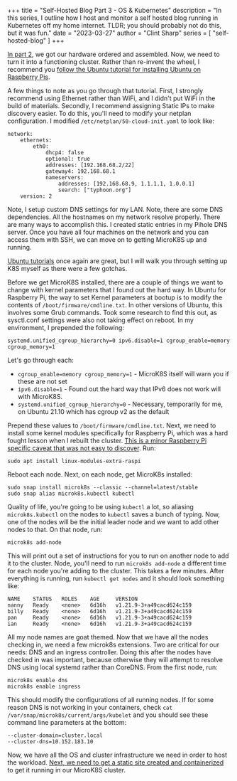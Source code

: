 +++
title = "Self-Hosted Blog Part 3 - OS & Kubernetes"
description = "In this series, I outline how I host and monitor a self hosted blog running in Kubernetes off my home internet. TLDR; you should probably not do this, but it was fun."
date = "2023-03-27"
author = "Clint Sharp"
series = [ "self-hosted-blog" ]
+++

[In part 2](../1), we got our hardware ordered and assembled. Now, we need to turn it into a functioning cluster. Rather than re-invent the wheel, I recommend you [follow the Ubuntu tutorial for installing Ubuntu on Raspberry Pis](https://ubuntu.com/tutorials/how-to-install-ubuntu-on-your-raspberry-pi#1-overview).

A few things to note as you go through that tutorial. First, I strongly recommend using Ethernet rather than WiFi, and I didn't put WiFi in the build of materials. Secondly, I recommend assigning Static IPs to make discovery easier. To do this, you'll need to modify your netplan configuration. I modified `/etc/netplan/50-cloud-init.yaml` to look like:

```
network:
    ethernets:
        eth0:
            dhcp4: false
            optional: true
            addresses: [192.168.68.2/22]
            gateway4: 192.168.68.1
            nameservers:
                addresses: [192.168.68.9, 1.1.1.1, 1.0.0.1]
                search: ["typhoon.org"]
    version: 2
```

Note, I setup custom DNS settings for my LAN. Note, there are some DNS dependencies. All the hostnames on my network resolve properly. There are many ways to accomplish this. I created static entries in my Pihole DNS server. Once you have all four machines on the network and you can access them with SSH, we can move on to getting MicroK8S up and running.

[Ubuntu tutorials](https://ubuntu.com/tutorials/install-a-local-kubernetes-with-microk8s#1-overview) once again are great, but I will walk you through setting up K8S myself as there were a few gotchas. 

Before we get MicroK8S installed, there are a couple of things we want to change with kernel parameters that I found out the hard way. In Ubuntu for Raspberry Pi, the way to set Kernel parameters at bootup is to modify the contents of `/boot/firmware/cmdline.txt`. In other versions of Ubuntu, this involves some Grub commands. Took some research to find this out, as sysctl.conf settings were also not taking effect on reboot. In my environment, I prepended the following:

```
systemd.unified_cgroup_hierarchy=0 ipv6.disable=1 cgroup_enable=memory cgroup_memory=1
```

Let's go through each:

* `cgroup_enable=memory cgroup_memory=1` - MicroK8S itself will warn you if these are not set
* `ipv6.disable=1` - Found out the hard way that IPv6 does not work will with MicroK8S.
* `systemd.unified_cgroup_hierarchy=0` - Necessary, temporarily for me, on Ubuntu 21.10 which has cgroup v2 as the default

Prepend these values to `/boot/firmware/cmdline.txt`. Next, we need to install some kernel modules specifically for Raspberry Pi, which was a hard fought lesson when I rebuilt the cluster. [This is a minor Raspberry Pi specific caveat that was not easy to discover](https://microk8s.io/docs/install-raspberry-pi). Run:

```shell
sudo apt install linux-modules-extra-raspi
```

Reboot each node. Next, on each node, get MicroK8s installed:

```shell
sudo snap install microk8s --classic --channel=latest/stable
sudo snap alias microk8s.kubectl kubectl
```

Quality of life, you're going to be using `kubectl` a lot, so aliasing `microk8s.kubectl` on the nodes to `kubectl` saves a bunch of typing. Now, one of the nodes will be the initial leader node and we want to add other nodes to that. On that node, run:

```shell
microk8s add-node
```

This will print out a set of instructions for you to run on another node to add it to the cluster. Node, you'll need to run `microk8s add-node` a different time for each node you're adding to the cluster. This takes a few minutes. After everything is running, run `kubectl get nodes` and it should look something like:

```shell
NAME    STATUS   ROLES    AGE     VERSION
nanny   Ready    <none>   6d16h   v1.21.9-3+a49cacd624c159
billy   Ready    <none>   6d16h   v1.21.9-3+a49cacd624c159
pan     Ready    <none>   6d16h   v1.21.9-3+a49cacd624c159
ian     Ready    <none>   6d16h   v1.21.9-3+a49cacd624c159
```

All my node names are goat themed. Now that we have all the nodes checking in, we need a few microk8s extensions. Two are critical for our needs: DNS and an ingress controller. Doing this after the nodes have checked in was important, because otherwise they will attempt to resolve DNS using local systemd rather than CoreDNS. From the first node, run:

```shell
microk8s enable dns
microk8s enable ingress
```

This should modify the configurations of all running nodes. If for some reason DNS is not working in your containers, check `cat /var/snap/microk8s/current/args/kubelet` and you should see these command line parameters at the bottom:

```
--cluster-domain=cluster.local
--cluster-dns=10.152.183.10
```

Now, we have all the OS and cluster infrastructure we need in order to host the workload. [Next, we need to get a static site created and containerized](../3) to get it running in our MicroK8S cluster. 
